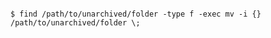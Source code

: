 <!-- usedin: [ _includes/_inlines/AddOns/common/database-backups/database-backups_postgresql-v1.md] -->

```

$ find /path/to/unarchived/folder -type f -exec mv -i {} /path/to/unarchived/folder \;  

```

